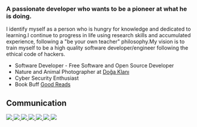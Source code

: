 <h3>A passionate developer who wants to be a pioneer at what he is doing.</h3>
<p>
I identify myself as a person who is hungry for knowledge and dedicated to learning.I continue to progress in life using research skills and accumulated experience, following a "be your own teacher" philosophy.My vision is to train myself to be a high quality software developer/engineer following the ethical code of hackers. 
</p>
<ul>
        <li>Software Developer - Free Software and Open Source Developer</li>
        <li>Nature and Animal Photographer at <a href="https://instagram.com/dogaklani" alt="Doğa Klanı">Doğa Klanı </a></li>
        <li>Cyber Security Enthusiast</li>
        <li>Book Buff <a href="https://goodreads.com/mustafadalga" alt="Good Reads">Good Reads</a></li>
</ul>  
<h2> Communication </h2>
 <p>

<a href="https://www.linkedin.com/in/mustafadalga">
<img src="https://user-images.githubusercontent.com/25087769/87172072-530a5080-c2dc-11ea-8e2c-8ee4dbf3394b.png"/>
</a>
<a href="mailto:mustafadalgaa@gmail.com">
<img src="https://user-images.githubusercontent.com/25087769/87174308-a4680f00-c2df-11ea-90b0-5fa1fa76d2f1.png"/>
</a>
<a href="https://www.youtube.com/channel/UCjbSpwL1nGHnAEHN2fbh7DQ">
<img src="https://user-images.githubusercontent.com/25087769/97784839-5fc7f280-1bb2-11eb-8b1f-c17fc54fb428.png"/>
</a>
<a href="http://mustafadalga.github.io">
<img src="https://user-images.githubusercontent.com/25087769/87176037-2c4f1880-c2e2-11ea-8a13-41c90b711b9f.png"/>
</a>
<a href="https://gitlab.com/mustafadalga">
<img src="https://user-images.githubusercontent.com/25087769/87174063-54894800-c2df-11ea-9620-b2fbf36c3e34.png"/>
</a>
<a href="https://codepen.io/mustafadalga">
<img src="https://user-images.githubusercontent.com/25087769/87174133-6cf96280-c2df-11ea-9134-09bacdfb3464.png"/>
</a>
<a href="https://www.twitter.com/mustafadalgaa">
<img src="https://user-images.githubusercontent.com/25087769/87172407-de83e180-c2dc-11ea-9479-a894758266c3.png"/>
</a>
</p>
